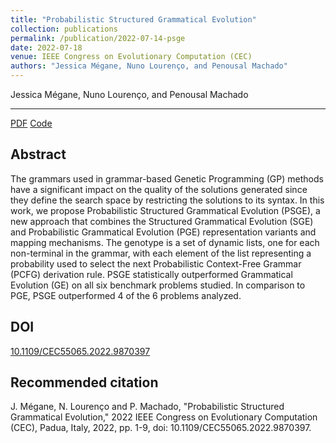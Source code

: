 ```yaml
---
title: "Probabilistic Structured Grammatical Evolution"
collection: publications
permalink: /publication/2022-07-14-psge
date: 2022-07-18
venue: IEEE Congress on Evolutionary Computation (CEC)
authors: "Jessica Mégane, Nuno Lourenço, and Penousal Machado"
---
```

Jessica Mégane, Nuno Lourenço, and Penousal Machado

---

[PDF](https://jessicamegane.pt/files/cec_psge.pdf)  [Code](https://github.com/jessicamegane/psge/)

Abstract
---
The grammars used in grammar-based Genetic Programming (GP) methods have a significant impact on the quality of the solutions generated since they define the search space by restricting the solutions to its syntax. In this work, we propose Probabilistic Structured Grammatical Evolution (PSGE), a new approach that combines the Structured Grammatical Evolution (SGE) and Probabilistic Grammatical Evolution (PGE) representation variants and mapping mechanisms. The genotype is a set of dynamic lists, one for each non-terminal in the grammar, with each element of the list representing a probability used to select the next Probabilistic Context-Free Grammar (PCFG) derivation rule. PSGE statistically outperformed Grammatical Evolution (GE) on all six benchmark problems studied. In comparison to PGE, PSGE outperformed 4 of the 6 problems analyzed.

DOI
---
[10.1109/CEC55065.2022.9870397](https://ieeexplore.ieee.org/document/9870397)

Recommended citation
---
J. Mégane, N. Lourenço and P. Machado, "Probabilistic Structured Grammatical Evolution," 2022 IEEE Congress on Evolutionary Computation (CEC), Padua, Italy, 2022, pp. 1-9, doi: 10.1109/CEC55065.2022.9870397.